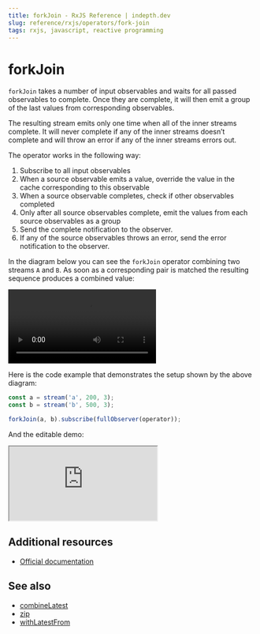 ```yaml
---
title: forkJoin - RxJS Reference | indepth.dev
slug: reference/rxjs/operators/fork-join
tags: rxjs, javascript, reactive programming
---
```


# forkJoin

`forkJoin` takes a number of input observables and waits for all passed observables to complete. Once they are complete, it will then emit a group of the last values from corresponding observables.

The resulting stream emits only one time when all of the inner streams complete. It will never complete if any of the inner streams doesn’t complete and will throw an error if any of the inner streams errors out.

The operator works in the following way:

1. Subscribe to all input observables
2. When a source observable emits a value, override the value in the cache corresponding to this observable
3. When a source observable completes, check if other observables completed
4. Only after all source observables complete, emit the values from each source observables as a group
5. Send the complete notification to the observer.
6. If any of the source observables throws an error, send the error notification to the observer.

In the diagram below you can see the `forkJoin` operator combining two streams `A` and `B`. As soon as a corresponding pair is matched the resulting sequence produces a combined value:

<video>
    <source src="https://images.indepth.dev/references/rxjs/operators/fork-join.mp4" type="video/mp4">
</video>

Here is the code example that demonstrates the setup shown by the above diagram:

```javascript
const a = stream('a', 200, 3);
const b = stream('b', 500, 3);

forkJoin(a, b).subscribe(fullObserver(operator));
```

And the editable demo:

<iframe src="https://stackblitz.com/edit/indepth-rxjs-fork-join?embed=1&file=index.ts"></iframe>

## Additional resources

- [Official documentation](https://rxjs-dev.firebaseapp.com/api/operators/forkJoin)

## See also

- [combineLatest](https://indepth.dev/reference/rxjs/operators/combine-latest)
- [zip](https://indepth.dev/reference/rxjs/operators/zip)
- [withLatestFrom](https://indepth.dev/reference/rxjs/operators/with-latest-from)

